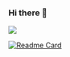 ### Hi there 👋

<!--
**leezozz/leezozz** is a ✨ _special_ ✨ repository because its `README.md` (this file) appears on your GitHub profile.

Here are some ideas to get you started:

- 🔭 I’m currently working on ...
- 🌱 I’m currently learning ...
- 👯 I’m looking to collaborate on ...
- 🤔 I’m looking for help with ...
- 💬 Ask me about ...
- 📫 How to reach me: ...
- 😄 Pronouns: ...
- ⚡ Fun fact: ...
-->
<!-- 卡片配置 -->
![](https://github-readme-stats.vercel.app/api?username=leezozz&theme=dark)

<!--  -->
[![Readme Card](https://github-readme-stats.vercel.app/api/pin/?username=leezozz&repo=github-readme-stats)](https://github.com/leezozz/github-readme-stats)
